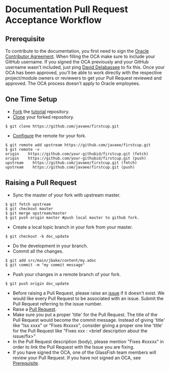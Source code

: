 # Documentation Pull Request Acceptance Workflow

## <a name="pre"></a>Prerequisite
To contribute to the documentation, you first need to sign the
[Oracle Contributor Agreement](http://www.oracle.com/technetwork/community/oca-486395.html).
When filling the OCA make sure to include your GitHub username. If you signed the OCA previously and your GitHub
username wasn't included, just ping [David Delabassee](mailto:david.delabassee(@)oracle.com) to fix this.
Once your OCA has been approved, you'll be able to work directly with the respective project/module owners or
reviewers to get your Pull Request reviewed and approved. The OCA process doesn't apply to Oracle employees.

## One Time Setup
* [Fork](https://help.github.com/articles/fork-a-repo/) the [tutorial](https://github.com/javaee/firstcup/) repository.
* [Clone](https://help.github.com/articles/cloning-a-repository/) your forked repository.
```
$ git clone https://github.com/javaee/firstcup.git
```
* [Configure](https://help.github.com/articles/configuring-a-remote-for-a-fork/) the remote for your fork.
```
$ git remote add upstream https://github.com/javaee/firstcup.git
$ git remote -v
origin    https://github.com/your-githubid/firstcup.git (fetch)
origin    https://github.com/your-githubid/firstcup.git (push)
upstream    https://github.com/javaee/firstcup.git (fetch)
upstream    https://github.com/javaee/firstcup.git (push)
```
## Raising a Pull Request
* Sync the master of your fork with upstream master.
```
$ git fetch upstream
$ git checkout master
$ git merge upstream/master
$ git push origin master #push local master to github fork.
```
* Create a local topic branch in your fork from your master.
```
$ git checkout -b doc_update
```
* Do the development in your branch.
* Commit all the changes.
```
$ git add src/main/jbake/content/my.adoc
$ git commit -m "my commit message"
 ```
 * Push your changes in a remote branch of your fork.
 ```
 $ git push origin doc_update
 ```
* Before raising a Pull Request, please raise an [issue](https://github.com/javaee/firstcup/issues) if it doesn't
exist. We would like every Pull Request to be associated with an issue. Submit the Pull Request referring to the issue
number.
* Raise a [Pull Request](https://github.com/javaee/firstcup/pulls).
* Make sure you put a proper 'title' for the Pull Request. The title of the Pull Request would become the commit
message. Instead of giving 'title' like "Iss xxxx" or "Fixes #xxxxx", consider giving a proper one line 'title' for
the Pull Request like "Fixes xxx : <brief description about the issue/fix>"
* In the Pull Request description (body), please mention "Fixes #xxxxx" in order to link the Pull Request with the
Issue you are fixing.
* If you have signed the OCA, one of the GlassFish team members will review your Pull Request. If you have not signed
an OCA, see [Prerequisite](#pre).
